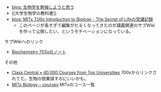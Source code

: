 
- [blog: 生物学を勉強しようと思う](https://karino2.github.io/2021/06/11/biology.html)
- [[大学生物学の教科書]]
- [blog: MITx 7.00x Introduction to Biology - The Secret of Lifeの受講記録](https://karino2.github.io/2021/07/19/the_secret_of_life.html)
   - このページが長すぎて編集がだるくなってきたのが講義関連のサブWikiを作って公開したい、というモチベーションになっている。

サブWikiへのリンク
- [Biochemistry 705xのノート](https://karino2.github.io/Biochemistry705x/Home)

その他
- [Class Central • 40,000 Courses from Top Universities](https://www.classcentral.com/) 700xからリンクされてた。生物の授業探すのにいいかも。
- [MITx Biology – courses](http://web.mit.edu/mitxbio/courses.html) MITxのコース一覧
